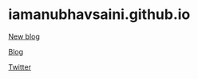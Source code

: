 # iamanubhavsaini.github.io

[New blog](https://blog.f0c1s.com)

[Blog](https://learning-everything-at-once.blogspot.com/)

[Twitter](https://twitter.com/f0c1s)
